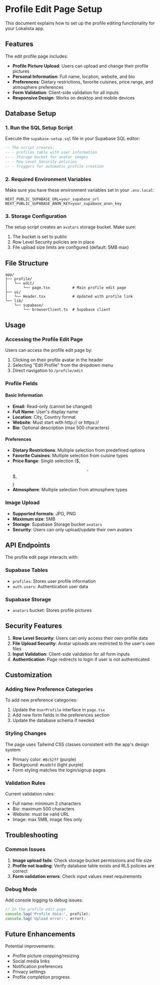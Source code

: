# Profile Edit Page Setup

This document explains how to set up the profile editing functionality for your Lokalista app.

## Features

The edit profile page includes:

- **Profile Picture Upload**: Users can upload and change their profile pictures
- **Personal Information**: Full name, location, website, and bio
- **Preferences**: Dietary restrictions, favorite cuisines, price range, and atmosphere preferences
- **Form Validation**: Client-side validation for all inputs
- **Responsive Design**: Works on desktop and mobile devices

## Database Setup

### 1. Run the SQL Setup Script

Execute the `supabase-setup.sql` file in your Supabase SQL editor:

```sql
-- The script creates:
-- - profiles table with user information
-- - Storage bucket for avatar images
-- - Row Level Security policies
-- - Triggers for automatic profile creation
```

### 2. Required Environment Variables

Make sure you have these environment variables set in your `.env.local`:

```env
NEXT_PUBLIC_SUPABASE_URL=your_supabase_url
NEXT_PUBLIC_SUPABASE_ANON_KEY=your_supabase_anon_key
```

### 3. Storage Configuration

The setup script creates an `avatars` storage bucket. Make sure:

1. The bucket is set to public
2. Row Level Security policies are in place
3. File upload size limits are configured (default: 5MB max)

## File Structure

```
app/
├── profile/
│   └── edit/
│       └── page.tsx          # Main profile edit page
├── ui/
│   └── Header.tsx            # Updated with profile link
└── lib/
    └── supabase/
        └── browserClient.ts  # Supabase client
```

## Usage

### Accessing the Profile Edit Page

Users can access the profile edit page by:

1. Clicking on their profile avatar in the header
2. Selecting "Edit Profile" from the dropdown menu
3. Direct navigation to `/profile/edit`

### Profile Fields

#### Basic Information
- **Email**: Read-only (cannot be changed)
- **Full Name**: User's display name
- **Location**: City, Country format
- **Website**: Must start with http:// or https://
- **Bio**: Optional description (max 500 characters)

#### Preferences
- **Dietary Restrictions**: Multiple selection from predefined options
- **Favorite Cuisines**: Multiple selection from cuisine types
- **Price Range**: Single selection ($, $$, $$$, $$$$)
- **Atmosphere**: Multiple selection from atmosphere types

### Image Upload

- **Supported formats**: JPG, PNG
- **Maximum size**: 5MB
- **Storage**: Supabase Storage bucket `avatars`
- **Security**: Users can only upload/update their own avatars

## API Endpoints

The profile edit page interacts with:

### Supabase Tables
- `profiles`: Stores user profile information
- `auth.users`: Authentication user data

### Supabase Storage
- `avatars` bucket: Stores profile pictures

## Security Features

1. **Row Level Security**: Users can only access their own profile data
2. **File Upload Security**: Avatar uploads are restricted to the user's own files
3. **Input Validation**: Client-side validation for all form inputs
4. **Authentication**: Page redirects to login if user is not authenticated

## Customization

### Adding New Preference Categories

To add new preference categories:

1. Update the `UserProfile` interface in `page.tsx`
2. Add new form fields in the preferences section
3. Update the database schema if needed

### Styling Changes

The page uses Tailwind CSS classes consistent with the app's design system:
- Primary color: `#8c52ff` (purple)
- Background: `#eadbfd` (light purple)
- Form styling matches the login/signup pages

### Validation Rules

Current validation rules:
- Full name: minimum 2 characters
- Bio: maximum 500 characters
- Website: must be valid URL
- Image: max 5MB, image files only

## Troubleshooting

### Common Issues

1. **Image upload fails**: Check storage bucket permissions and file size
2. **Profile not loading**: Verify database table exists and RLS policies are correct
3. **Form validation errors**: Check input values meet requirements

### Debug Mode

Add console logging to debug issues:

```typescript
// In the profile edit page
console.log('Profile data:', profile);
console.log('Upload error:', error);
```

## Future Enhancements

Potential improvements:
- Profile picture cropping/resizing
- Social media links
- Notification preferences
- Privacy settings
- Profile completion progress
